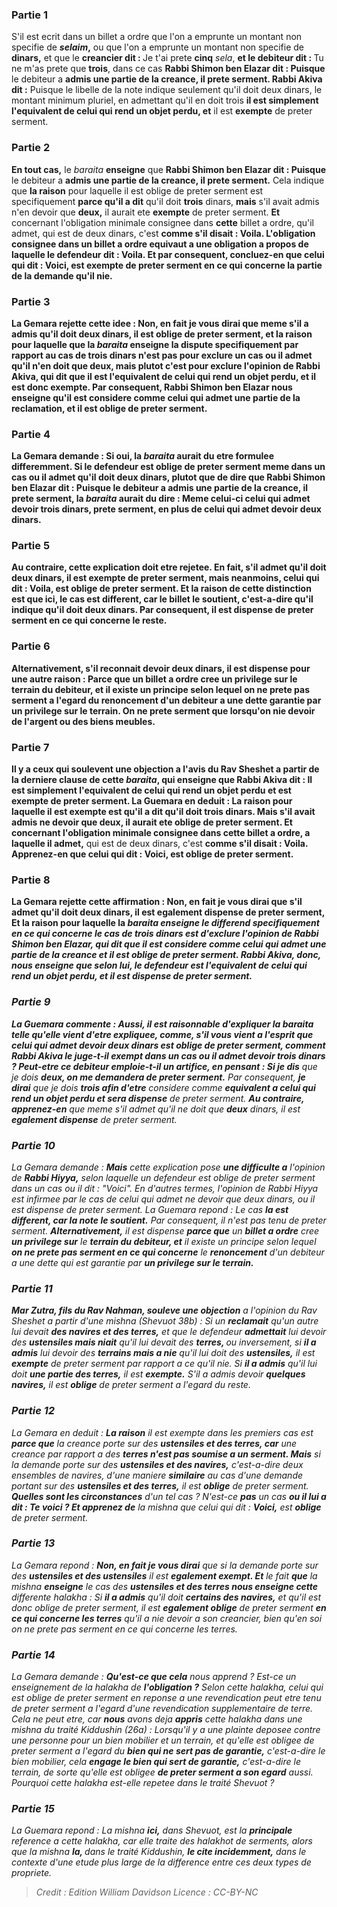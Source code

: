 
### Partie 1
S'il est ecrit dans un billet a ordre que l'on a emprunte un montant non specifie de <b><i>selaim</i>,</b> ou que l'on a emprunte un montant non specifie de <b>dinars,</b> et que le <b>creancier dit : </b> Je t'ai prete <b>cinq</b> <i>sela</i>, <b>et le debiteur dit : </b> Tu ne m'as prete que <b>trois</b>, dans ce cas <b>Rabbi Shimon ben Elazar dit : Puisque</b> le debiteur a <b>admis une partie de la creance, il prete serment. Rabbi Akiva dit :</b> Puisque le libelle de la note indique seulement qu'il doit deux dinars, le montant minimum pluriel, en admettant qu'il en doit trois <b>il est simplement l'equivalent de celui qui rend un objet perdu, et</b> il est <b>exempte</b> de preter serment.

### Partie 2
<b>En tout cas,</b> le <i>baraita</i> <b>enseigne</b> que <b>Rabbi Shimon ben Elazar dit : Puisque</b> le debiteur a <b>admis une partie de la creance, il prete serment.</b> Cela indique que <b>la raison</b> pour laquelle il est oblige de preter serment est specifiquement <b>parce qu'il a dit</b> qu'il doit <b>trois</b> dinars, <b>mais</b> s'il avait admis n'en devoir que <b>deux,</b> il aurait ete <b>exempte</b> de preter serment. <b>Et</b> concernant l'obligation minimale consignee dans <b>cette</b> billet a ordre, qu'il admet,</b> qui est de deux dinars, c'est <b>comme s'il disait : <b>Voila.</b> L'obligation consignee dans un billet a ordre equivaut a une obligation a propos de laquelle le defendeur dit : Voila. <b>Et</b> par consequent, <b>concluez-en</b> que celui qui dit : <b>Voici,</b> est <b>exempte</b> de preter serment en ce qui concerne la partie de la demande qu'il nie.

### Partie 3
La Gemara rejette cette idee : <b>Non, en fait je vous dirai</b> que meme s'il a admis qu'il doit <b>deux</b> dinars, il est <b>oblige</b> de preter serment, <b>et</b> la raison pour laquelle <b>que</b> la <i>baraita</i> <b>enseigne</b> la dispute specifiquement par rapport au cas de <b>trois</b> dinars n'est pas pour exclure un cas ou il admet qu'il n'en doit que deux, mais plutot c'est <b>pour exclure</b> l'opinion <b>de Rabbi Akiva, qui dit</b> que <b>il est l'equivalent de celui qui rend un objet perdu, et</b> il <b>est</b> donc <b>exempte. </b> Par consequent, Rabbi Shimon ben Elazar <b>nous enseigne qu'il est considere</b> comme <b>celui qui admet une partie de la reclamation, et</b> il <b>est oblige</b> de preter serment.

### Partie 4
La Gemara demande : <b>Si oui,</b> la <i>baraita</i> aurait du etre formulee differemment. Si le defendeur est oblige de preter serment meme dans un cas ou il admet qu'il doit deux dinars, plutot que de dire que <b>Rabbi Shimon ben Elazar dit : Puisque</b> le debiteur <b>a admis une partie de la creance, il prete serment,</b> la <i>baraita</i> <b>aurait du</b> dire : <b>Meme celui-ci</b> celui qui admet devoir trois dinars, <b>prete serment,</b> en plus de celui qui admet devoir deux dinars.

### Partie 5
<b>Au contraire,</b> cette explication doit etre rejetee. <b>En fait,</b> s'il admet qu'il doit <b>deux</b> dinars, il est <b>exempte</b> de preter serment, <b>mais</b> neanmoins, celui qui dit : <b>Voila,</b> est <b>oblige</b> de preter serment. <b>Et</b> la raison de cette distinction est que <b>ici,</b> le cas <b>est different, car le billet le soutient,</b> c'est-a-dire qu'il indique qu'il doit deux dinars. Par consequent, il est dispense de preter serment en ce qui concerne le reste.

### Partie 6
<b>Alternativement,</b> s'il reconnait devoir deux dinars, il est dispense pour une autre raison : <b>Parce que</b> un <b>billet a ordre</b> cree <b>un privilege sur</b> le <b>terrain du debiteur, et</b> il existe un principe selon lequel <b>on ne prete pas serment a l'egard</b> du <b>renoncement</b> d'un debiteur a une dette garantie par <b>un privilege sur le terrain.</b> On ne prete serment que lorsqu'on nie devoir de l'argent ou des biens meubles.

### Partie 7
<b>Il y a</b> ceux <b>qui soulevent une objection</b> a l'avis du Rav Sheshet <b>a partir de la derniere clause</b> de cette <i>baraita</i>, qui enseigne que <b>Rabbi Akiva dit : Il est simplement l'equivalent de celui qui rend un objet perdu et</b> est <b>exempte</b> de preter serment. La Guemara en deduit : <b>La raison</b> pour laquelle il est exempte est <b>qu'il a dit</b> qu'il doit <b>trois</b> dinars. <b>Mais</b> s'il avait admis ne devoir que <b>deux</b>, il aurait ete <b>oblige</b> de preter serment. <b>Et</b> concernant l'obligation minimale consignee dans <b>cette</b> billet a ordre, a laquelle il admet,</b> qui est de deux dinars, c'est <b>comme s'il disait : <b>Voila. Apprenez-en</b> que celui qui dit : <b>Voici,</b> est <b>oblige</b> de preter serment.

### Partie 8
La Gemara rejette cette affirmation : <b>Non, en fait je vous dirai</b> que s'il admet qu'il doit <b>deux</b> dinars, il est <b>egalement dispense</b> de preter serment, <b>Et</b> la raison pour laquelle <b>la <i>baraita</b> <b>enseigne</b> le differend specifiquement en ce qui concerne le cas de <b>trois</b> dinars <b>est d'exclure</b> l'opinion <b>de Rabbi Shimon ben Elazar, qui dit</b> que <b>il est</b> considere comme <b>celui qui admet une partie de la creance et</b> il <b>est oblige</b> de preter serment. Rabbi Akiva, donc, <b>nous enseigne que</b> selon lui, le defendeur <b>est</b> l'equivalent de <b>celui qui rend un objet perdu, et</b> il <b>est dispense</b> de preter serment.

### Partie 9
La Guemara commente : <b>Aussi, il est raisonnable</b> d'expliquer la <i>baraita</i> telle qu'elle vient d'etre expliquee, <b>comme, s'il vous vient a l'esprit</b> que celui qui admet devoir <b>deux</b> dinars est <b>oblige</b> de preter serment, <b>comment Rabbi Akiva le juge-t-il exempt dans</b> un cas ou il admet devoir <b>trois</b> dinars ? Peut-etre <b>ce debiteur</b> emploie-t-il un artifice, en pensant : Si je dis</b> que je dois <b>deux, on me demandera de preter serment.</b> Par consequent, <b>je dirai</b> que je dois <b>trois afin d'etre</b> considere comme <b>equivalent a celui qui rend un objet perdu et sera dispense</b> de preter serment. <b>Au contraire, apprenez-en</b> que meme s'il admet qu'il ne doit que <b>deux</b> dinars, il est <b>egalement dispense</b> de preter serment.

### Partie 10
La Gemara demande : <b>Mais</b> cette explication pose <b>une difficulte a</b> l'opinion de <b>Rabbi Hiyya,</b> selon laquelle un defendeur est oblige de preter serment dans un cas ou il dit : "Voici". En d'autres termes, l'opinion de Rabbi Hiyya est infirmee par le cas de celui qui admet ne devoir que deux dinars, ou il est dispense de preter serment. La Guemara repond : Le cas <b>la est different, car la note le soutient.</b> Par consequent, il n'est pas tenu de preter serment. <b>Alternativement,</b> il est dispense <b>parce que</b> un <b>billet a ordre</b> cree <b>un privilege sur</b> le <b>terrain du debiteur, et</b> il existe un principe selon lequel <b>on ne prete pas serment en ce qui concerne</b> le <b>renoncement</b> d'un debiteur a une dette qui est garantie par <b>un privilege sur le terrain.</b>

### Partie 11
<b>Mar Zutra, fils du Rav Nahman, souleve une objection</b> a l'opinion du Rav Sheshet a partir d'une mishna (<i>Shevuot</i> 38b) : Si un <b>reclamait</b> qu'un autre lui devait <b>des navires et des terres,</b> et que le defendeur <b>admettait</b> lui devoir des <b>ustensiles mais niait</b> qu'il lui devait des <b>terres, </b> ou inversement, si <b>il a admis</b> lui devoir des <b>terrains mais a nie</b> qu'il lui doit des <b>ustensiles,</b> il est <b>exempte</b> de preter serment par rapport a ce qu'il nie. Si <b>il a admis</b> qu'il lui doit <b>une partie des terres,</b> il est <b>exempte.</b> S'il a admis devoir <b>quelques navires,</b> il est <b>oblige</b> de preter serment a l'egard du reste.

### Partie 12
La Gemara en deduit : <b>La raison</b> il est exempte dans les premiers cas est <b>parce que</b> la creance porte sur des <b>ustensiles et des terres, car</b> une creance par rapport a des <b>terres n'est pas soumise a un serment. Mais</b> si la demande porte sur des <b>ustensiles et des navires,</b> c'est-a-dire deux ensembles de navires, d'une maniere <b>similaire</b> au cas d'une demande portant sur des <b>ustensiles et des terres,</b> il est <b>oblige</b> de preter serment. <b>Quelles sont les circonstances</b> d'un tel cas ? N'est-ce <b>pas</b> un cas <b>ou il lui a dit : Te voici ? Et apprenez de</b> la mishna que celui qui dit : <b>Voici,</b> est <b>oblige</b> de preter serment.

### Partie 13
La Gemara repond : <b>Non, en fait je vous dirai</b> que si la demande porte sur des <b>ustensiles et des ustensiles</b> il est <b>egalement exempt. Et</b> le fait <b>que</b> la mishna <b>enseigne</b> le cas des <b>ustensiles et des terres nous enseigne cette</b> differente <i>halakha</i> : Si <b>il a admis</b> qu'il doit <b>certains des navires,</b> et qu'il est donc oblige de preter serment, il est <b>egalement oblige</b> de preter serment <b>en ce qui concerne les terres</b> qu'il a nie devoir a son creancier, bien qu'en soi on ne prete pas serment en ce qui concerne les terres.

### Partie 14
La Gemara demande : <b>Qu'est-ce que cela</b> nous apprend ? </b> Est-ce un enseignement de la <i>halakha</i> de <b>l'obligation ?</b> Selon cette <i>halakha</i>, celui qui est oblige de preter serment en reponse a une revendication peut etre tenu de preter serment a l'egard d'une revendication supplementaire de terre. Cela ne peut etre, car <b>nous</b> avons deja <b>appris</b> cette <i>halakha</i> dans une mishna du traité <i>Kiddushin</i> (26a) : Lorsqu'il y a une plainte deposee contre une personne pour un bien mobilier et un terrain, et qu'elle est obligee de preter serment a l'egard du <b>bien qui ne sert pas de garantie,</b> c'est-a-dire le bien mobilier, cela <b>engage le bien qui sert de garantie,</b> c'est-a-dire le terrain, de sorte qu'elle est obligee <b>de preter serment a son egard</b> aussi. Pourquoi cette <i>halakha</i> est-elle repetee dans le traité <i>Shevuot</i> ?

### Partie 15
La Guemara repond : La mishna <b>ici,</b> dans <i>Shevuot</i>, est la <b>principale</b> reference a cette <i>halakha</i>, car elle traite des <i>halakhot</i> de serments, alors que la mishna <b>la, </b> dans le traité <i>Kiddushin</i>, <b>le cite incidemment,</b> dans le contexte d'une etude plus large de la difference entre ces deux types de propriete.

>Credit : Edition William Davidson
>Licence : CC-BY-NC